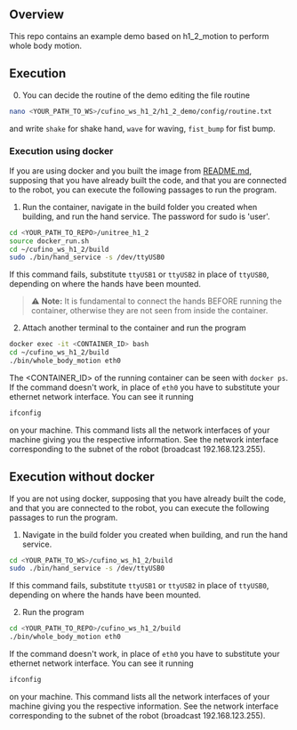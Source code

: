 <!-- GETTING STARTED -->
## Overview
This repo contains an example demo based on h1_2_motion to perform whole body motion.
 

## Execution
0. You can decide the routine of the demo editing the file routine
```sh
nano <YOUR_PATH_TO_WS>/cufino_ws_h1_2/h1_2_demo/config/routine.txt
```
and write `shake` for shake hand, `wave` for waving, `fist_bump` for fist bump.

### Execution using docker
If you are using docker and you built the image from [README.md](https://github.com/francescocufino/unitree_h1_2/README.md), supposing that you have already built the code, and that you are connected to the robot, you can execute the following passages to run the program.

1. Run the container, navigate in the build folder you created when building, and run the hand service. The password for sudo is 'user'.
```sh
cd <YOUR_PATH_TO_REPO>/unitree_h1_2
source docker_run.sh
cd ~/cufino_ws_h1_2/build
sudo ./bin/hand_service -s /dev/ttyUSB0
```
If this command fails, substitute `ttyUSB1` or `ttyUSB2` in place of `ttyUSB0`, depending on where the hands have been mounted.
> ⚠️ **Note:** It is fundamental to connect the hands BEFORE running the container, otherwise they are not seen from inside the container.


2. Attach another terminal to the container and run the program
```sh
docker exec -it <CONTAINER_ID> bash
cd ~/cufino_ws_h1_2/build
./bin/whole_body_motion eth0
```
The <CONTAINER_ID> of the running container can be seen with `docker ps`.
If the command doesn't work, in place of `eth0` you have to substitute your ethernet network interface. You can see it running
```sh
ifconfig
```
on your machine. This command lists all the network interfaces of your machine giving you the respective information. See the network interface corresponding to the subnet of the robot (broadcast 192.168.123.255).

## Execution without docker
If you are not using docker, supposing that you have already built the code, and that you are connected to the robot, you can execute the following passages to run the program.
1. Navigate in the build folder you created when building, and run the hand service.
```sh
cd <YOUR_PATH_TO_WS>/cufino_ws_h1_2/build
sudo ./bin/hand_service -s /dev/ttyUSB0
```
If this command fails, substitute `ttyUSB1` or `ttyUSB2` in place of `ttyUSB0`, depending on where the hands have been mounted.


2. Run the program
```sh
cd <YOUR_PATH_TO_REPO>/cufino_ws_h1_2/build
./bin/whole_body_motion eth0
```
If the command doesn't work, in place of `eth0` you have to substitute your ethernet network interface. You can see it running
```sh
ifconfig
```
on your machine. This command lists all the network interfaces of your machine giving you the respective information. See the network interface corresponding to the subnet of the robot (broadcast 192.168.123.255).


   
   
   
   
   
   
   
   
   
   
   
   
   
   
   


